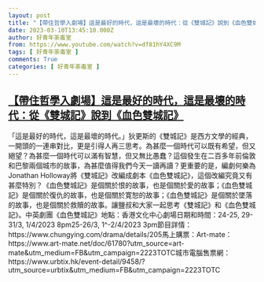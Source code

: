 ```yaml
---
layout: post
title: "【帶住哲學入劇場】這是最好的時代，這是最壞的時代：從《雙城記》說到《血色雙城記》"
date: 2023-03-10T13:45:10.000Z
author: 好青年荼毒室
from: https://www.youtube.com/watch?v=df81hY4XC9M
tags: [ 好青年荼毒室 ]
comments: True
categories: [ 好青年荼毒室 ]
---
```

<!--1678455910000-->
[【帶住哲學入劇場】這是最好的時代，這是最壞的時代：從《雙城記》說到《血色雙城記》](https://www.youtube.com/watch?v=df81hY4XC9M)
------

<div>
「這是最好的時代，這是最壞的時代。」狄更斯的《雙城記》是西方文學的經典，一開頭的一連串對比，更是引得人再三思考。為甚麼一個時代可以既有希望，但又絕望？為甚麼一個時代可以滿有智慧，但又無比愚蠢？這個發生在二百多年前倫敦和巴黎兩個城市的故事，為甚麼值得我們今天一讀再讀？更重要的是，編劇何樂為Jonathan Holloway將《雙城記》改編成劇本《血色雙城記》，這個改編究竟又有甚麼特別？《血色雙城記》是個關於恨的故事，也是個關於愛的故事；《血色雙城記》是個關於復仇的故事，也是個關於寛恕的故事；《血色雙城記》是個關於墜落的故事，也是個關於救贖的故事。讓鹽叔和大家一起思考《雙城記》和《血色雙城記》。中英劇團《血色雙城記》地點：香港文化中心劇場日期和時間：24-25, 29-31/3, 1/4/2023 8pm25-26/3, 1^-2/4/2023 3pm節目詳情：https://www.chungying.com/drama/details/205馬上購票：Art-mate：https://www.art-mate.net/doc/61780?utm_source=art-mate&utm_medium=FB&utm_campaign=2223TOTC城市電腦售票網：https://www.urbtix.hk/event-detail/9458/?utm_source=urbtix&utm_medium=FB&utm_campaign=2223TOTC
</div>

